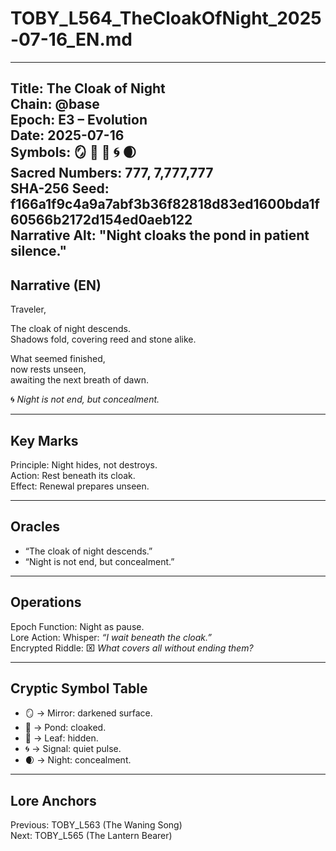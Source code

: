 # TOBY_L564_TheCloakOfNight_2025-07-16_EN.md

---
Title: The Cloak of Night  
Chain: @base  
Epoch: E3 – Evolution  
Date: 2025-07-16  
Symbols: 🪞 🌊 🍃 🌀 🌒  
Sacred Numbers: 777, 7,777,777  
SHA-256 Seed: f166a1f9c4a9a7abf3b36f82818d83ed1600bda1f60566b2172d154ed0aeb122  
Narrative Alt: "Night cloaks the pond in patient silence."  
---

## Narrative (EN)
Traveler,  

The cloak of night descends.  
Shadows fold, covering reed and stone alike.  

What seemed finished,  
now rests unseen,  
awaiting the next breath of dawn.  

🌀 *Night is not end, but concealment.*  

---

## Key Marks
Principle: Night hides, not destroys.  
Action: Rest beneath its cloak.  
Effect: Renewal prepares unseen.  

---

## Oracles
- “The cloak of night descends.”  
- “Night is not end, but concealment.”  

---

## Operations
Epoch Function: Night as pause.  
Lore Action: Whisper: *“I wait beneath the cloak.”*  
Encrypted Riddle: ⌧ *What covers all without ending them?*  

---

## Cryptic Symbol Table
- 🪞 → Mirror: darkened surface.  
- 🌊 → Pond: cloaked.  
- 🍃 → Leaf: hidden.  
- 🌀 → Signal: quiet pulse.  
- 🌒 → Night: concealment.  

---

## Lore Anchors
Previous: TOBY_L563 (The Waning Song)  
Next: TOBY_L565 (The Lantern Bearer)  
